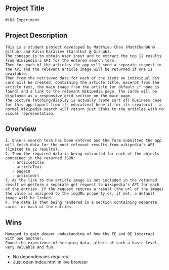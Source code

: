 Project Title
-----------------
    Wiki Experiment

Project Description
-----------------
    This is a student project developed by Matthieu Chan (MattChan96 @ Github) and Kalin Karaliev (karalkal @ Github).
    The concept is to obtain user input and to extract the top 12 results from Wikipedia's API for the entered search term. 
    Then for each of the articles the app will send a separate request to the API and the relevant article image will be returned if one is available. 
    Then from the retrieved data for each of the items an individual div card will be created, containing the article title, excerpt from the article text, the main image from the article (or default if none is found) and a link to the relevant Wikipedia page. The cards will be displayed as a responsive grid section on the main page.
    The picture fetching/display is actually (some sort of) business case for this app (apart from its educatinal benefit for its creators) - a normal Wikipedia search will return just links to the articles with no visual representation.

Overview
-----------------
    1. Once a search term has been entered and the form submitted the app will fetch data for the most relevant results from wikipedia's API (limited to 12 results).
    2. Then the required data is being extracted for each of the objects contained in the returned JSON:
       - articleTitle
       - articleText
       - pageID
       - articleUrl
    3. As the link to the article image is not included in the returned result we perform a separate get request to Wikipedia's API for each of the entries. If the request returns a result (the url of the image) the value is assigned to the imgURL property or, if not, a default image will be linked.
    4. The data is then being rendered in a section containing separate cards for each of the entries.

Wins
-----------------
    Managed to gain deeper undestanding of how the FE and BE interract with one another.
    Found the experience of scraping data, albeit at such a basic level, very valuable and fun. 

- No dependencies required
- Just open index.html in live browser